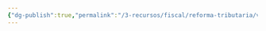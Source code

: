 ```yaml
---
{"dg-publish":true,"permalink":"/3-recursos/fiscal/reforma-tributaria/valor-da-operacao/","dgPassFrontmatter":true,"created":"2025-08-20T23:09:56.369-03:00","updated":"2025-08-21T22:16:58.227-03:00"}
---
```




